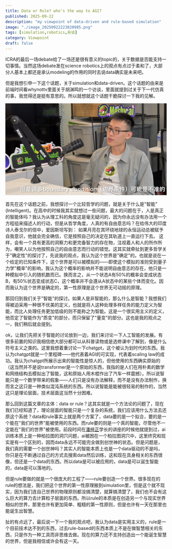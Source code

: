 ```yaml
---
title: Data or Rule? who's the way to AGI?
published: 2025-09-22
description: "my viewpoint of data-driven and rule-based simulation"
image: "./image_20250922223820985.png"
tags: [simulation,robotics,杂谈]
category: Viewpoint
draft: false
---
```


ICRA的最后一场debate给了一场还是很有意义的topic的，关于数据是否能支持一切事情。当然这场debate发在science robotics上的观点有点过于柔和了，大部分人基本上都还是承认modeling的作用的同时去说data确实是未来吧。

但是我想引申一下这个话题，关于simulation和data-driven。这个话题的由来是前端时间看whynottv里面关于胡渊鸣的一个访谈，里面就提到过关于下一代仿真的事，我觉得还是挺有意思的。所以就想就这个话题干脆探讨一下我的见解。

![image-20250922224625632](image_20250922224625632.png)

首先在这个话题之前，我想探讨一个比较哲学的问题，就是关于什么是"智能"(Intelligent)。在高中的时候我其实就想过一些问题，最大的问题在于，人是真正的智能体吗？我认为从理工科的角度这是毫无疑问的，因为你永远没有办法用一个方程组来描述人的行动，但是从哲学角度，人真的有自由意志吗？在给伟大的印度诗人泰戈尔的信中，爱因斯坦写到： 如果月亮在其环绕地球的永恒运动总被赋予自我意识，他就会完全确信，它是按照自己的决定在其轨道上一直运行下去。 这样，会有一个具有更高的洞察力和更完备智力的存在物，注视着人和人的所作所为，嘲笑人以为他按照自己的自由意志而行动的错觉。这其实就牵扯到更多哲学关于"确定性"的探讨了，先说我的观点，我认为这个世界是"确定"的。也就是说在一个给定的已知条件下，这个世界是可以被模拟的——即使这个模拟的准则受到量子力学"概率"的影响，我认为这个概率的影响并不能说明自由意志的存在，他只是一种模拟中引入的随机数而已。换而言之，从一个状态A有50%的概率会变成状态B，有50%状态变成状态C，这个概率并不会遵从A状态中的某些个体而变化。因而我认为这个世界是确定的，第一性原理是这个世界无可动摇的原理。

那回归到我们关于"智能"的探讨。如果人是非智能的，那么什么是智能？我想我们得被迫采用一种很不优美的定义，也就是将人这种处理多样任务的能力定义为智能，而比人处理任务更加低级的则不能称之为智能。这是一个很实用主义的定义，他否定了智能作为"质变"的部分，而只保留了"量变"的部分。这也是我的观点之一，我们稍后就会提到。

ok，让我们先把关于智能的讨论放到一边，我们来讨论一下人工智能的发展。有很多前置的知识我相信绝大部分都可以从科普读物或是选修课中了解到，像是什么符号主义之类的。这里我想着重讨论一下chatgpt，这个被认为划时代的东西。我认为chatgpt就是一个里程碑——他代表着AGI的可实现，代表着scaling law的成功。我认为chatgpt所展示出来的智能性是惊人的，但他使用的东西确实原始的（这当然并不是说transformer是一个原始的东西，我指的是人们在用朴素的数学和网络结构去模拟出了智能，这和原始人用木棍作出了汽车一样震撼）。所以说智能只是一个数学带来的假象——人们只是没有办法解释，而不是没有办法制作，换而言之这只是一种类似混沌系统的东西。所以说智能是能被很轻易的制作的，当然这只是理论层面，技术层面这当然十分困难。

那么回到这篇文章的主体：data or rule？这其实就是一个方法论的问题了，现在我们已经知道了，理论层面的智能只是一个复杂的系统，我们应该用什么方法去还原这个系统？data和rule事实上就是两个方案了，data要的是一个拟合，要的是一个能在"我们的世界"能被使用的东西。而rule要的则是一个真的智能，尽管他不一定能在"我们的世界"被使用。前段时间在[潘梓正](https://www.zhihu.com/people/hspzz)学长的讲座的时候他就提到过，ai训练本质上是一种柏拉图的洞穴问题，ai被困在一个柏拉图洞穴中，这里终究和现实是有一个区别的，因而data永远不可能完全做到创世神的状态。但是问题是，我们真的需要一个创世神吗？其实人的智能本质上也是一个data驱动的不是吗，你只是在不断通过自己的方式去搜索data然后训练，这和现在具身相关的东西很像，但还是一个data的东西。所以data是可以被应用的，data是可以诞生智能的，data是可以落地的。

但是rule要做的就是一个很庞大的工程了——rule要创造一个世界。很多现在的rule的想法是，我们把这个世界的第一性原理搬到simulation里，但是这个就不现实，因为我们连自己世界的物理原则都没搞清楚，就算搞清楚了，我们也不会有这么巨大的算力去计算粒子层面的东西。所以rule的本质是在创造另一个与现实世界相似的世界，那里也许有更加简单、粗糙的第一性原则，但是也许有一天在那里也能诞生出智慧。

扯的有点远了，最后说一下一个我的观点吧，我认为data是实用主义的，rule是一个目前技术达不到的东西，过去rule-based的东西本质上不是在做智慧相关的东西，只是作为一种工具而非思维去做。现在的算力还不支持创造出一个能诞生智慧的世界，但是我相信或许会有这一天。



